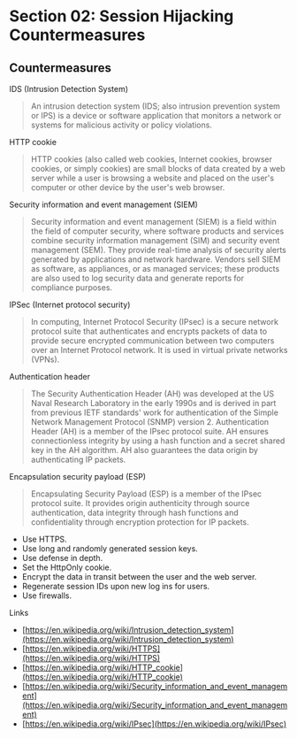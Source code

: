 # Section 02: Session Hijacking Countermeasures

## Countermeasures
IDS (Intrusion Detection System)
> An intrusion detection system (IDS; also intrusion prevention system or IPS) is a device or software application that monitors a network or systems for malicious activity or policy violations.

HTTP cookie
> HTTP cookies (also called web cookies, Internet cookies, browser cookies, or simply cookies) are small blocks of data created by a web server while a user is browsing a website and placed on the user's computer or other device by the user's web browser.

Security information and event management (SIEM)
> Security information and event management (SIEM) is a field within the field of computer security, where software products and services combine security information management (SIM) and security event management (SEM).
> They provide real-time analysis of security alerts generated by applications and network hardware.
> Vendors sell SIEM as software, as appliances, or as managed services; these products are also used to log security data and generate reports for compliance purposes.

IPSec (Internet protocol security)
> In computing, Internet Protocol Security (IPsec) is a secure network protocol suite that authenticates and encrypts packets of data to provide secure encrypted communication between two computers over an Internet Protocol network.
> It is used in virtual private networks (VPNs).

Authentication header
> The Security Authentication Header (AH) was developed at the US Naval Research Laboratory in the early 1990s and is derived in part from previous IETF standards' work for authentication of the Simple Network Management Protocol (SNMP) version 2.
> Authentication Header (AH) is a member of the IPsec protocol suite.
> AH ensures connectionless integrity by using a hash function and a secret shared key in the AH algorithm.
> AH also guarantees the data origin by authenticating IP packets.

Encapsulation security payload (ESP)
> Encapsulating Security Payload (ESP) is a member of the IPsec protocol suite.
> It provides origin authenticity through source authentication, data integrity through hash functions and confidentiality through encryption protection for IP packets.

- Use HTTPS.
- Use long and randomly generated session keys.
- Use defense in depth.
- Set the HttpOnly cookie.
- Encrypt the data in transit between the user and the web server.
- Regenerate session IDs upon new log ins for users.
- Use firewalls.

Links
- [https://en.wikipedia.org/wiki/Intrusion_detection_system](https://en.wikipedia.org/wiki/Intrusion_detection_system)
- [https://en.wikipedia.org/wiki/HTTPS](https://en.wikipedia.org/wiki/HTTPS)
- [https://en.wikipedia.org/wiki/HTTP_cookie](https://en.wikipedia.org/wiki/HTTP_cookie)
- [https://en.wikipedia.org/wiki/Security_information_and_event_management](https://en.wikipedia.org/wiki/Security_information_and_event_management)
- [https://en.wikipedia.org/wiki/IPsec](https://en.wikipedia.org/wiki/IPsec)

